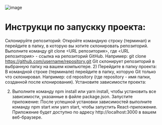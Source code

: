 ![image](https://github.com/Whyareyouu/rgd-test/assets/54592995/7f134be5-3801-4662-b1f2-788f18d46b5a)

# Инструкци по запускку проекта:
 Склонируйте репозиторий:
Откройте командную строку (терминал) и перейдите в папку, в которую вы хотите склонировать репозиторий.
Выполните команду git clone <URL репозитория>, где <URL репозитория> - ссылка на репозиторий GitHub. Например: git clone https://github.com/username/repository.git
Git склонирует репозиторий в выбранную папку на вашем компьютере.
2) Перейдите в папку проекта:
В командной строке (терминале) перейдите в папку, которую Git только что склонировал. Например: cd repository (где repository - имя папки, созданной после клонирования).
Установите зависимости проекта:

2) Выполните команду npm install или yarn install, чтобы установить все зависимости, указанные в файле package.json.
Запустите приложение:
После успешной установки зависимостей выполните команду npm start или yarn start, чтобы запустить React-приложение.
Приложение будет доступно по адресу http://localhost:3000 в вашем веб-браузере.
